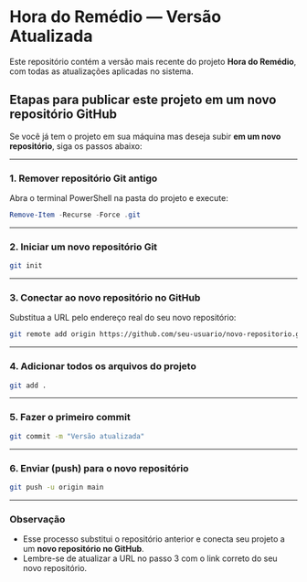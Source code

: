 
# Hora do Remédio — Versão Atualizada

Este repositório contém a versão mais recente do projeto **Hora do Remédio**, com todas as atualizações aplicadas no sistema.

## Etapas para publicar este projeto em um novo repositório GitHub

Se você já tem o projeto em sua máquina mas deseja subir **em um novo repositório**, siga os passos abaixo:

---

### 1. Remover repositório Git antigo

Abra o terminal PowerShell na pasta do projeto e execute:

```powershell
Remove-Item -Recurse -Force .git
```

---

### 2. Iniciar um novo repositório Git

```bash
git init
```

---

### 3. Conectar ao novo repositório no GitHub

Substitua a URL pelo endereço real do seu novo repositório:

```bash
git remote add origin https://github.com/seu-usuario/novo-repositorio.git
```

---

### 4. Adicionar todos os arquivos do projeto

```bash
git add .
```

---

### 5. Fazer o primeiro commit

```bash
git commit -m "Versão atualizada"
```

---

### 6. Enviar (push) para o novo repositório

```bash
git push -u origin main
```

---

### Observação

- Esse processo substitui o repositório anterior e conecta seu projeto a um **novo repositório no GitHub**.
- Lembre-se de atualizar a URL no passo 3 com o link correto do seu novo repositório.
